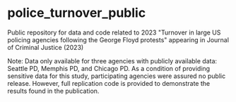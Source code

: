 # police_turnover_public
Public repository for data and code related to 2023 "Turnover in large US policing agencies following the George Floyd protests" appearing in Journal of Criminal Justice (2023)

Note: Data only available for three agencies with publicly available data: Seattle PD, Memphis PD, and Chicago PD. As a condition of providing sensitive data for this study, participating agencies were assured no public release. However, full replication code is provided to demonstrate the results found in the publication.
